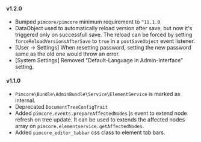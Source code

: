 #### v1.2.0
 - Bumped `pimcore/pimcore` minimum requirement to `^11.1.0`
 - DataObject used to automatically reload version after save, but now it's triggered only on successfull save. The reload can be forced by setting `forceReloadVersionsAfterSave` to `true` in a `postSaveObject` event listener.
 - [User -> Settings] When resetting password, setting the new password same as the old one would throw an error.
 - [System Settings] Removed "Default-Language in Admin-Interface" setting.

#### v1.1.0
 - `Pimcore\Bundle\AdminBundle\Service\ElementService` is marked as internal.
 - Deprecated `DocumentTreeConfigTrait`
 - Added `pimcore.events.prepareAffectedNodes` js event to extend node refresh on tree update. It can be used to 
   extends the affected nodes array on `pimcore.elementservice.getAffectedNodes`.
 - Added `pimcore_editor_tabbar` css class to element tab bars.
